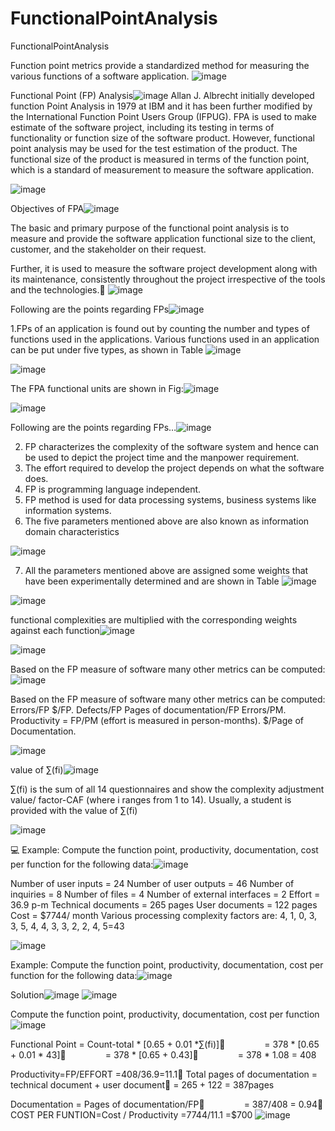 # FunctionalPointAnalysis
FunctionalPointAnalysis


Function point metrics provide a standardized method for measuring the various functions of a software application.
![image](https://user-images.githubusercontent.com/81256221/206850541-da4cd906-ee6e-421a-b059-79b2beb29b0d.png)

Functional Point (FP) Analysis![image](https://user-images.githubusercontent.com/81256221/206850553-d83ad517-fc17-42d3-9d4c-81c5644b162e.png)
Allan J. Albrecht initially developed function Point Analysis in 1979 at IBM and it has been further modified by the International Function Point Users Group (IFPUG). 
FPA is used to make estimate of the software project, including its testing in terms of functionality or function size of the software product. 
However, functional point analysis may be used for the test estimation of the product. The functional size of the product is measured in terms of the function point, which is a standard of measurement to measure the software application.

![image](https://user-images.githubusercontent.com/81256221/206850559-592f2781-2e7c-4a08-95cb-298d75dee054.png)

Objectives of FPA![image](https://user-images.githubusercontent.com/81256221/206850566-b5de3862-5821-4309-b7c9-71cda95a893e.png)

The basic and primary purpose of the functional point analysis is to measure and provide the software application functional size to the client, customer, and the stakeholder on their request. 

Further, it is used to measure the software project development along with its maintenance, consistently throughout the project irrespective of the tools and the technologies.
![image](https://user-images.githubusercontent.com/81256221/206850573-f9ca634f-c8d2-467c-8500-37b2bc034528.png)


Following are the points regarding FPs![image](https://user-images.githubusercontent.com/81256221/206850577-a1e1bbd6-c0fc-4a69-8a1c-90d5af82109a.png)

1.FPs of an application is found out by counting the number and types of functions used in the applications. Various functions used in an application can be put under five types, as shown in Table
![image](https://user-images.githubusercontent.com/81256221/206850581-c1318be6-3ce8-4606-bdf4-f15e6e425c84.png)

![image](https://user-images.githubusercontent.com/81256221/206850587-e4c7b86b-6505-4591-b5c7-116c7ab677bd.png)

The FPA functional units are shown in Fig:![image](https://user-images.githubusercontent.com/81256221/206850591-d9f5ad06-4339-4af3-883d-6da7234d2ab7.png)

![image](https://user-images.githubusercontent.com/81256221/206850595-7dc183cd-b1f5-45ec-9460-d76fb570ac7f.png)

Following are the points regarding FPs…![image](https://user-images.githubusercontent.com/81256221/206850600-7bfe9a19-92be-4b80-b2e6-716a44952cb1.png)

2. FP characterizes the complexity of the software system and hence can be used to depict the project time and the manpower requirement.
3. The effort required to develop the project depends on what the software does.
4. FP is programming language independent.
5. FP method is used for data processing systems, business systems like information systems.
6. The five parameters mentioned above are also known as information domain characteristics

![image](https://user-images.githubusercontent.com/81256221/206850604-646f5c56-7ba0-4159-a707-54de8c7dab8d.png)

7. All the parameters mentioned above are assigned some weights that have been experimentally determined and are shown in Table
![image](https://user-images.githubusercontent.com/81256221/206850607-7d020c0b-80a8-4840-8060-dc3d63f4c8bd.png)

![image](https://user-images.githubusercontent.com/81256221/206850615-0c1f6bf2-28a0-4f59-a0c9-045b0917d987.png)

functional complexities are multiplied with the corresponding weights against each function![image](https://user-images.githubusercontent.com/81256221/206850618-f18697b3-cbcc-4a8a-ab2b-963038de6f14.png)


![image](https://user-images.githubusercontent.com/81256221/206850624-54b267d3-375c-4c31-ae84-b1f151693b9e.png)


Based on the FP measure of software many other metrics can be computed:![image](https://user-images.githubusercontent.com/81256221/206850629-0b80ac88-5b4b-49e3-b3b1-8c9652e77812.png)

Based on the FP measure of software many other metrics can be computed:
Errors/FP
$/FP.
Defects/FP
Pages of documentation/FP
Errors/PM.
Productivity = FP/PM (effort is measured in person-months).
$/Page of Documentation.

![image](https://user-images.githubusercontent.com/81256221/206850632-557e9e9b-0b24-442c-9c0b-5ac1436b3540.png)

value of ∑(fi)![image](https://user-images.githubusercontent.com/81256221/206850660-1d3ca597-3473-45bf-9454-84b066e8ecfc.png)

∑(fi) is the sum of all 14 questionnaires and show the complexity adjustment value/ factor-CAF (where i ranges from 1 to 14). Usually, a student is provided with the value of ∑(fi)



![image](https://user-images.githubusercontent.com/81256221/206850722-e105218b-fc37-4ccd-9b16-d03508c0db45.png)

💻 Example: Compute the function point, productivity, documentation, cost per function for the following data:![image](https://user-images.githubusercontent.com/81256221/206850727-15c55f06-dea0-4692-8af2-117b2162eca4.png)

Number of user inputs = 24
Number of user outputs = 46
Number of inquiries = 8
Number of files = 4
Number of external interfaces = 2
Effort = 36.9 p-m
Technical documents = 265 pages
User documents = 122 pages
Cost = $7744/ month
Various processing complexity factors are: 4, 1, 0, 3, 3, 5, 4, 4, 3, 3, 2, 2, 4, 5=43


![image](https://user-images.githubusercontent.com/81256221/206850730-c58ba4ae-beaa-4f86-b442-b1747bf60951.png)

Example: Compute the function point, productivity, documentation, cost per function for the following data:![image](https://user-images.githubusercontent.com/81256221/206850725-dfce6478-91f6-4d3f-874a-a3559a584287.png)

Solution![image](https://user-images.githubusercontent.com/81256221/206850740-56b554e8-162a-4828-b448-4fdd3b458568.png)
![image](https://user-images.githubusercontent.com/81256221/206850745-9e0b8ac5-a7f2-4c85-a84b-00114101d2b6.png)

Compute the function point, productivity, documentation, cost per function![image](https://user-images.githubusercontent.com/81256221/206850750-397c7c1e-9996-4cff-b122-42db8ee8a109.png)

Functional Point = Count-total * [0.65 + 0.01 *∑(fi)]                                 = 378 * [0.65 + 0.01 * 43]                                 = 378 * [0.65 + 0.43]                                  = 378 * 1.08 = 408

Productivity=FP/EFFORT
=408/36.9=11.1
Total pages of documentation = technical document + user document = 265 + 122 = 387pages

Documentation = Pages of documentation/FP                = 387/408 = 0.94
COST PER FUNTION=Cost / Productivity
=7744/11.1
=$700
![image](https://user-images.githubusercontent.com/81256221/206850752-596464e7-4552-484f-a683-669d1c40fbdd.png)



